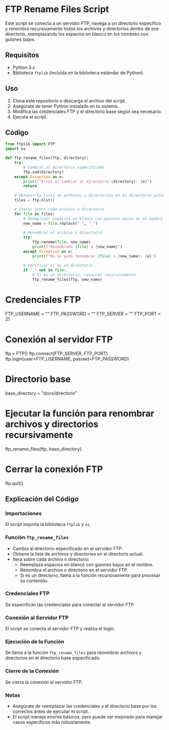 # FTP Rename Files Script

Este script se conecta a un servidor FTP, navega a un directorio específico y renombra recursivamente todos los archivos y directorios dentro de ese directorio, reemplazando los espacios en blanco en los nombres con guiones bajos.

## Requisitos

- Python 3.x
- Biblioteca `ftplib` (incluida en la biblioteca estándar de Python)

## Uso

1. Clona este repositorio o descarga el archivo del script.
2. Asegúrate de tener Python instalado en tu sistema.
3. Modifica las credenciales FTP y el directorio base según sea necesario.
4. Ejecuta el script.

## Código

```python
from ftplib import FTP
import os

def ftp_rename_files(ftp, directory):
    try:
        # Cambiar al directorio especificado
        ftp.cwd(directory)
    except Exception as e:
        print(f"Error al cambiar al directorio {directory}: {e}")
        return
    
    # Obtener la lista de archivos y directorios en el directorio actual
    files = ftp.nlst()

    # Iterar sobre cada archivo o directorio
    for file in files:
        # Reemplazar espacios en blanco con guiones bajos en el nombre del archivo o directorio
        new_name = file.replace(" ", "_")
        
        # Renombrar el archivo o directorio
        try:
            ftp.rename(file, new_name)
            print(f"Renombrado {file} a {new_name}")
        except Exception as e:
            print(f"No se pudo renombrar {file} a {new_name}: {e}")
        
        # Verificar si es un directorio
        if "." not in file:
            # Si es un directorio, recorrer recursivamente
            ftp_rename_files(ftp, new_name)
```
# Credenciales FTP
FTP_USERNAME = ""
FTP_PASSWORD = ""
FTP_SERVER = ""
FTP_PORT = 21

# Conexión al servidor FTP
ftp = FTP()
ftp.connect(FTP_SERVER, FTP_PORT)
ftp.login(user=FTP_USERNAME, passwd=FTP_PASSWORD)

# Directorio base
base_directory = "docs/directorio"

# Ejecutar la función para renombrar archivos y directorios recursivamente
ftp_rename_files(ftp, base_directory)

# Cerrar la conexión FTP
ftp.quit()

## Explicación del Código

### Importaciones
El script importa la biblioteca `ftplib` y `os`.

### Función `ftp_rename_files`
- Cambia al directorio especificado en el servidor FTP.
- Obtiene la lista de archivos y directorios en el directorio actual.
- Itera sobre cada archivo o directorio:
  - Reemplaza espacios en blanco con guiones bajos en el nombre.
  - Renombra el archivo o directorio en el servidor FTP.
  - Si es un directorio, llama a la función recursivamente para procesar su contenido.

### Credenciales FTP
Se especifican las credenciales para conectar al servidor FTP.

### Conexión al Servidor FTP
El script se conecta al servidor FTP y realiza el login.

### Ejecución de la Función
Se llama a la función `ftp_rename_files` para renombrar archivos y directorios en el directorio base especificado.

### Cierre de la Conexión
Se cierra la conexión al servidor FTP.

### Notas
- Asegúrate de reemplazar las credenciales y el directorio base por los correctos antes de ejecutar el script.
- El script maneja errores básicos, pero puede ser mejorado para manejar casos específicos más robustamente.
